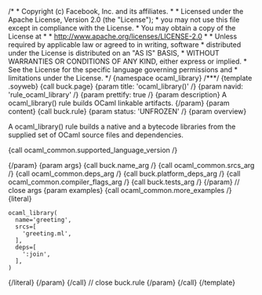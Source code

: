 /\* \* Copyright (c) Facebook, Inc. and its affiliates. \* \* Licensed
under the Apache License, Version 2.0 (the \"License\"); \* you may not
use this file except in compliance with the License. \* You may obtain a
copy of the License at \* \* http://www.apache.org/licenses/LICENSE-2.0
\* \* Unless required by applicable law or agreed to in writing,
software \* distributed under the License is distributed on an \"AS IS\"
BASIS, \* WITHOUT WARRANTIES OR CONDITIONS OF ANY KIND, either express
or implied. \* See the License for the specific language governing
permissions and \* limitations under the License. \*/ {namespace
ocaml_library} /\*\*\*/ {template .soyweb} {call buck.page} {param
title: \'ocaml_library()\' /} {param navid: \'rule_ocaml_library\' /}
{param prettify: true /} {param description} A ocaml_library() rule
builds OCaml linkable artifacts. {/param} {param content} {call
buck.rule} {param status: \'UNFROZEN\' /} {param overview}

A ocaml_library() rule builds a native and a bytecode libraries from the
supplied set of OCaml source files and dependencies.

{call ocaml_common.supported_language_version /}

{/param} {param args} {call buck.name_arg /} {call ocaml_common.srcs_arg
/} {call ocaml_common.deps_arg /} {call buck.platform_deps_arg /} {call
ocaml_common.compiler_flags_arg /} {call buck.tests_arg /} {/param} //
close args {param examples} {call ocaml_common.more_examples /}
{literal}

``` {.prettyprint .lang-py}
ocaml_library(
  name='greeting',
  srcs=[
    'greeting.ml',
  ],
  deps=[
    ':join',
  ],
)
```

{/literal} {/param} {/call} // close buck.rule {/param} {/call}
{/template}
